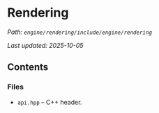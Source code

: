 # Rendering

_Path: `engine/rendering/include/engine/rendering`_

_Last updated: 2025-10-05_


## Contents

### Files

- `api.hpp` – C++ header.

